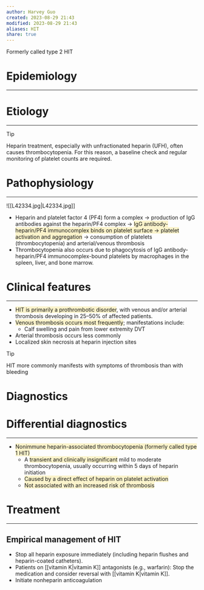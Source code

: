 ```yaml
---
author: Harvey Guo
created: 2023-08-29 21:43
modified: 2023-08-29 21:43
aliases: HIT
share: true
---
```

Formerly called type 2 HIT
# Epidemiology
---


# Etiology
---
>[!tip] 
>Heparin treatment, especially with unfractionated heparin (UFH), often causes thrombocytopenia. For this reason, a baseline check and regular monitoring of platelet counts are required.

# Pathophysiology
---
![[L42334.jpg|L42334.jpg]]
- Heparin and platelet factor 4 (PF4) form a complex → production of IgG antibodies against the heparin/PF4 complex → <span style="background:rgba(240, 200, 0, 0.2)">IgG antibody-heparin/PF4 immunocomplex binds on platelet surface → platelet activation and aggregation</span> → consumption of platelets (thrombocytopenia) and arterial/venous thrombosis
- Thrombocytopenia also occurs due to phagocytosis of IgG antibody-heparin/PF4 immunocomplex-bound platelets by macrophages in the spleen, liver, and bone marrow.

# Clinical features
---
- <span style="background:rgba(240, 200, 0, 0.2)">HIT is primarily a prothrombotic disorder</span>, with venous and/or arterial thrombosis developing in 25–50% of affected patients.
- <span style="background:rgba(240, 200, 0, 0.2)">Venous thrombosis occurs most frequently</span>; manifestations include:
	- Calf swelling and pain from lower extremity DVT
- Arterial thrombosis occurs less commonly
- Localized skin necrosis at heparin injection sites
>[!tip] 
>HIT more commonly manifests with symptoms of thrombosis than with bleeding

# Diagnostics


# Differential diagnostics
---
- <span style="background:rgba(240, 200, 0, 0.2)">Nonimmune heparin-associated thrombocytopenia (formerly called type 1 HIT)</span>
	- A <span style="background:rgba(240, 200, 0, 0.2)">transient and clinically insignificant</span> mild to moderate thrombocytopenia, usually occurring within 5 days of heparin initiation
	- <span style="background:rgba(240, 200, 0, 0.2)">Caused by a direct effect of heparin on platelet activation</span>
	- <span style="background:rgba(240, 200, 0, 0.2)">Not associated with an increased risk of thrombosis</span>
# Treatment
---
## Empirical management of HIT
- Stop all heparin exposure immediately (including heparin flushes and heparin-coated catheters).
- Patients on [[vitamin K|vitamin K]] antagonists (e.g., warfarin): Stop the medication and consider reversal with [[vitamin K|vitamin K]]. 
- Initiate nonheparin anticoagulation

